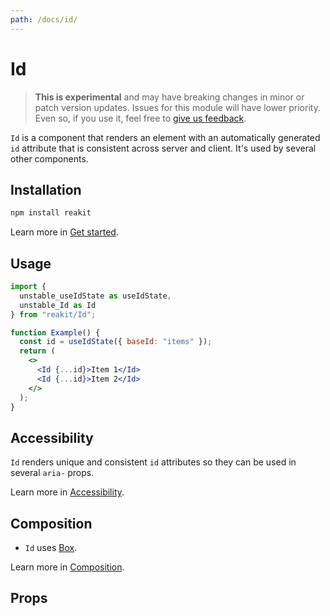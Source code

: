 ```yaml
---
path: /docs/id/
---
```


# Id

<blockquote experimental="true">
  <strong>This is experimental</strong> and may have breaking changes in minor or patch version updates. Issues for this module will have lower priority. Even so, if you use it, feel free to <a href="https://github.com/reakit/reakit/issues/new/choose" target="_blank">give us feedback</a>.
</blockquote>

`Id` is a component that renders an element with an automatically generated `id` attribute that is consistent across server and client. It's used by several other components.

<carbon-ad></carbon-ad>

## Installation

```sh
npm install reakit
```

Learn more in [Get started](/docs/get-started/).

## Usage

```jsx
import {
  unstable_useIdState as useIdState,
  unstable_Id as Id
} from "reakit/Id";

function Example() {
  const id = useIdState({ baseId: "items" });
  return (
    <>
      <Id {...id}>Item 1</Id>
      <Id {...id}>Item 2</Id>
    </>
  );
}
```

## Accessibility

`Id` renders unique and consistent `id` attributes so they can be used in several `aria-` props.

Learn more in [Accessibility](/docs/accessibility/).

## Composition

- `Id` uses [Box](/docs/box/).

Learn more in [Composition](/docs/composition/#props-hooks).

## Props

<!-- Automatically generated -->
